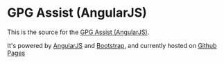 # GPG Assist (AngularJS)

This is the source for the [GPG Assist (AngularJS)](https://pedrolamas.github.io/gpg-assist/).

It's powered by [AngularJS](https://www.angularjs.org) and [Bootstrap](http://getbootstrap.com), and currently hosted on [Github Pages](https://pages.github.com)
